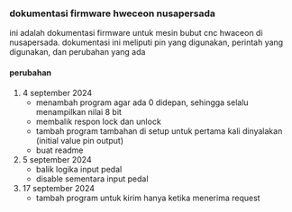 ### dokumentasi firmware hweceon nusapersada
ini adalah dokumentasi firmware untuk mesin bubut cnc hwaceon di nusapersada. dokumentasi ini meliputi pin yang digunakan, perintah yang digunakan, dan perubahan yang ada
#### perubahan
1. 4 september 2024
    - menambah program agar ada 0 didepan, sehingga selalu menampilkan nilai 8 bit
    - membalik respon lock dan unlock 
    - tambah program tambahan di setup untuk pertama kali dinyalakan (initial value pin output)
    - buat readme
2. 5 september 2024
    - balik logika input pedal
    - disable sementara input pedal
3. 17 september 2024
    - tambah program untuk kirim hanya ketika menerima request